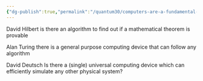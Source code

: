 ```yaml
---
{"dg-publish":true,"permalink":"/quantum30/computers-are-a-fundamental-feature-of-the-universe/"}
---
```


David Hilbert 
	is there an algorithm to find out if a mathematical theorem is provable 

Alan Turing
	there is a general purpose computing device that can follow any algorithm 

David Deutsch
	Is there a (single) universal computing device which can efficiently simulate any other physical system?


